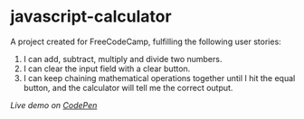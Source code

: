 # javascript-calculator

A project created for FreeCodeCamp, fulfilling the following user stories: 

1. I can add, subtract, multiply and divide two numbers.
2. I can clear the input field with a clear button.
3. I can keep chaining mathematical operations together until I hit the equal button, and the calculator will tell me the correct output.

*Live demo on [CodePen](http://codepen.io/lvb_111/full/WGZzmR/)*
